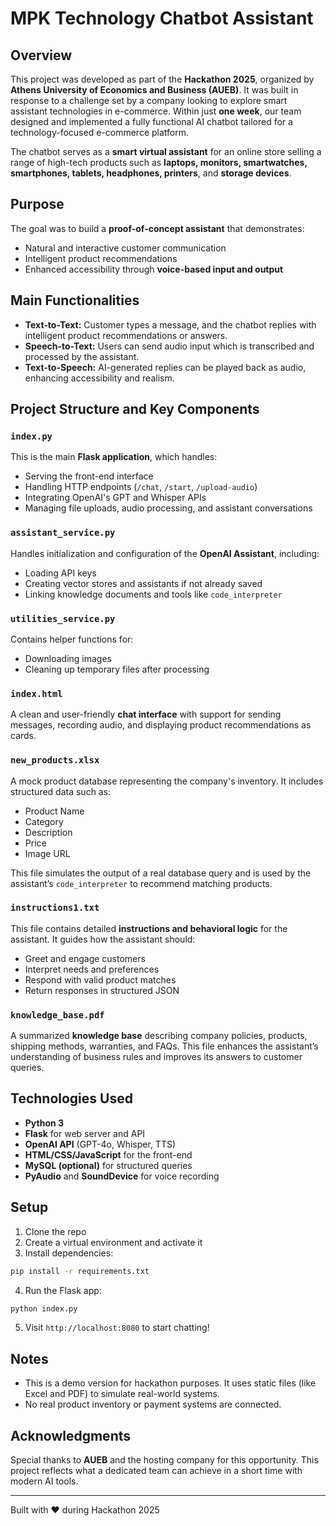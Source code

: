 # MPK Technology Chatbot Assistant

## Overview

This project was developed as part of the **Hackathon 2025**, organized by **Athens University of Economics and Business (AUEB)**. It was built in response to a challenge set by a company looking to explore smart assistant technologies in e-commerce. Within just **one week**, our team designed and implemented a fully functional AI chatbot tailored for a technology-focused e-commerce platform.

The chatbot serves as a **smart virtual assistant** for an online store selling a range of high-tech products such as **laptops, monitors, smartwatches, smartphones, tablets, headphones, printers**, and **storage devices**.

## Purpose

The goal was to build a **proof-of-concept assistant** that demonstrates:

* Natural and interactive customer communication
* Intelligent product recommendations
* Enhanced accessibility through **voice-based input and output**

## Main Functionalities

* **Text-to-Text:** Customer types a message, and the chatbot replies with intelligent product recommendations or answers.
* **Speech-to-Text:** Users can send audio input which is transcribed and processed by the assistant.
* **Text-to-Speech:** AI-generated replies can be played back as audio, enhancing accessibility and realism.

## Project Structure and Key Components

### `index.py`

This is the main **Flask application**, which handles:

* Serving the front-end interface
* Handling HTTP endpoints (`/chat`, `/start`, `/upload-audio`)
* Integrating OpenAI's GPT and Whisper APIs
* Managing file uploads, audio processing, and assistant conversations

### `assistant_service.py`

Handles initialization and configuration of the **OpenAI Assistant**, including:

* Loading API keys
* Creating vector stores and assistants if not already saved
* Linking knowledge documents and tools like `code_interpreter`

### `utilities_service.py`

Contains helper functions for:

* Downloading images
* Cleaning up temporary files after processing

### `index.html`

A clean and user-friendly **chat interface** with support for sending messages, recording audio, and displaying product recommendations as cards.

### `new_products.xlsx`

A mock product database representing the company's inventory. It includes structured data such as:

* Product Name
* Category
* Description
* Price
* Image URL

This file simulates the output of a real database query and is used by the assistant’s `code_interpreter` to recommend matching products.

### `instructions1.txt`

This file contains detailed **instructions and behavioral logic** for the assistant. It guides how the assistant should:

* Greet and engage customers
* Interpret needs and preferences
* Respond with valid product matches
* Return responses in structured JSON

### `knowledge_base.pdf`

A summarized **knowledge base** describing company policies, products, shipping methods, warranties, and FAQs. This file enhances the assistant’s understanding of business rules and improves its answers to customer queries.

## Technologies Used

* **Python 3**
* **Flask** for web server and API
* **OpenAI API** (GPT-4o, Whisper, TTS)
* **HTML/CSS/JavaScript** for the front-end
* **MySQL (optional)** for structured queries
* **PyAudio** and **SoundDevice** for voice recording

## Setup

1. Clone the repo
2. Create a virtual environment and activate it
3. Install dependencies:

```bash
pip install -r requirements.txt
```

4. Run the Flask app:

```bash
python index.py
```

5. Visit `http://localhost:8080` to start chatting!

## Notes

* This is a demo version for hackathon purposes. It uses static files (like Excel and PDF) to simulate real-world systems.
* No real product inventory or payment systems are connected.

## Acknowledgments

Special thanks to **AUEB** and the hosting company for this opportunity. This project reflects what a dedicated team can achieve in a short time with modern AI tools.

---

Built with ❤️ during Hackathon 2025
